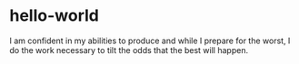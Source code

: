 # hello-world
I am confident in my abilities to produce and while I prepare for the worst, I do the work necessary to tilt the odds that the best will happen.
